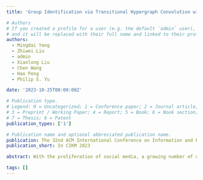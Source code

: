 ```yaml
---
title: 'Group Identification via Transitional Hypergraph Convolution with Cross-view Self-supervised Learning'

# Authors
# If you created a profile for a user (e.g. the default `admin` user), write the username (folder name) here
# and it will be replaced with their full name and linked to their profile.
authors:
  - Mingdai Yang
  - Zhiwei Liu
  - admin
  - Xiaolong Liu
  - Chen Wang
  - Hao Peng
  - Philip S. Yu

date: '2023-10-25T00:00:00Z'

# Publication type.
# Legend: 0 = Uncategorized; 1 = Conference paper; 2 = Journal article;
# 3 = Preprint / Working Paper; 4 = Report; 5 = Book; 6 = Book section;
# 7 = Thesis; 8 = Patent
publication_types: ['1']

# Publication name and optional abbreviated publication name.
publication: The 32nd ACM International Conference on Information and Knowledge Management
publication_short: In CIKM 2023

abstract: With the proliferation of social media, a growing number of users search for and join group activities in their daily life. This develops a need for the study on the group identification (GI) task, i.e., recommending groups to users. The major challenge in this task is how to predict users' preferences for groups based on not only previous group participation of users but also users' interests in items. Although recent developments in Graph Neural Networks (GNNs) accomplish embedding multiple types of objects in graph-based recommender systems, they, however, fail to address this GI problem comprehensively. In this paper, we propose a novel framework named Group Identification via Transitional Hypergraph Convolution with Graph Self-supervised Learning (GTGS). We devise a novel transitional hypergraph convolution layer to leverage users' preferences for items as prior knowledge when seeking their group preferences. To construct comprehensive user/group representations for GI task, we design the cross-view self-supervised learning to encourage the intrinsic consistency between item and group preferences for each user, and the group-based regularization to enhance the distinction among group embeddings. Experimental results on three benchmark datasets verify the superiority of GTGS. Additional detailed investigations are conducted to demonstrate the effectiveness of the proposed framework.

tags: []
---
```


